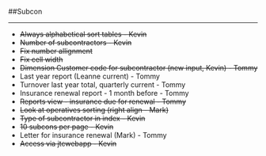 ##Subcon
___

- ~~Always alphabetical sort tables - Kevin~~
- ~~Number of subcontractors - Kevin~~
- ~~Fix number allignment~~
- ~~Fix cell width~~
- ~~Dimension Customer code for subcontractor (new input, Kevin) - Tommy~~
- Last year report (Leanne current) - Tommy
- Turnover last year total, quarterly current - Tommy
- Insurance renewal report - 1 month before - Tommy
- ~~Reports view - insurance due for renewal - Tommy~~
- ~~Look at operatives sorting (right align - Mark)~~
- ~~Type of subcontractor in index - Kevin~~
- ~~10 subcons per page - Kevin~~
- Letter for insurance renewal (Mark) - Tommy
- ~~Access via jtcwebapp - Kevin~~
